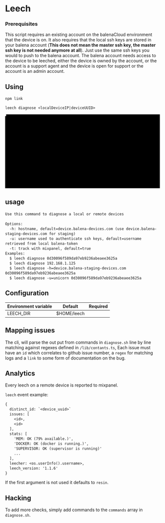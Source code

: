 # Leech

### Prerequisites

This script requires an existing account on the balenaCloud environment that the
device is on. It also requires that the local ssh keys are stored in your balena
account (**This does not mean the master ssh key, the master ssh key is not
needed anymore at all**). Just use the same ssh keys you would to push to the
balena account. The balena account needs access to the device to be leeched,
either the device is owned by the account, or the account is a support agent and
the device is open for support or the account is an admin account.

## Using

```
npm link
```

```
leech diagnose <localDeviceIP|deviceUUID>
```

![demo](output.gif)

## usage

```
Use this command to diagnose a local or remote devices

Options:
  -h: hostname, default=device.balena-devices.com (use device.balena-staging-devices.com for staging)
  -u: username used to authenticate ssh keys, default=username retrieved from local balena-token
  -t: track with mixpanel, default=true
Examples:
  $ leech diagnose 0d30096f589da97eb9236abeaee3625a
  $ leech diagnose 192.168.1.125
  $ leech diagnose -h=device.balena-staging-devices.com 0d30096f589da97eb9236abeaee3625a
  $ leech diagnose -u=unicorn 0d30096f589da97eb9236abeaee3625a
```

## Configuration

| Environment variable | Default     | Required |
|-----------------------|-------------|----------|
| LEECH_DIR             | $HOME/leech |          |

## Mapping issues

The cli, will parse the out put from commands in `diagnose.sh` line by line matching against regexes defined in `/lib/contants.ts`, Each issue must have an `id` which correlates to github issue number, a `regex` for matching logs and a `link` to some form of documentation on the bug.

## Analytics

Every leech on a remote device is reported to mixpanel.

`leech` event example:
```
{
  distinct_id: `<device_uuid>`
  issues: [
    <id>,
    <id>
  ],
  stats: [
    'MEM: OK (79% available.)',
    'DOCKER: OK (docker is running.)',
    'SUPERVISOR: OK (supervisor is running)'
    ...
  ],
  leecher: <os.userInfo().username>,
  leech_version: '1.1.6'
}
```

If the first argument is not used it defaults to `resin`.

## Hacking

To add more checks, simply add commands to the `commands` array in
`diagnose.sh`.

[scratch]:https://github.com/resin-io/hq/wiki/Scratch-Pad#accessing-user-devices

